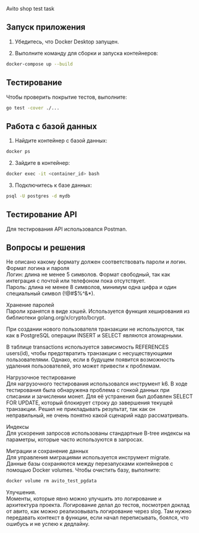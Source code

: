 Avito shop test task

## Запуск приложения
1.  Убедитесь, что Docker Desktop запущен.

2. Выполните команду для сборки и запуска контейнеров:
```bash
docker-compose up --build
```
## Тестирование
Чтобы проверить покрытие тестов, выполните:
```bash
go test -cover ./...
```
## Работа с базой данных
1. Найдите контейнер с базой данных:
```bash
docker ps
```
2. Зайдите в контейнер:
```bash
docker exec -it <container_id> bash
```
3. Подключитесь к базе данных:
```bash
psql -U postgres -d mydb
```
## Тестирование API
Для тестирования API использовался Postman.

## Вопросы и решения

Не описано какому формату должен соответствовать пароли и логин.  
Формат логина и пароля  
Логин: длина не менее 5 символов. Формат свободный, так как интеграция с почтой или телефоном пока отсутствует.    
Пароль: длина не менее 8 символов, минимум одна цифра и один специальный символ (!@#$%^&*).

Хранение паролей  
Пароли хранятся в виде хэшей. Используется функция хеширования из библиотеки golang.org/x/crypto/bcrypt.

При создании нового пользователя транзакции не используются, так как в PostgreSQL операции INSERT и SELECT являются атомарными.

В таблице transactions используется зависимость REFERENCES users(id), чтобы предотвратить транзакции с несуществующими пользователями. Однако, если в будущем появится возможность удаления пользователей, это может привести к проблемам.

Нагрузочное тестирование  
Для нагрузочного тестирования использовался инструмент k6. В ходе тестирования была обнаружена проблема с гонкой данных при списании и зачислении монет. Для её устранения был добавлен SELECT FOR UPDATE, который блокирует строку до завершения текущей транзакции. Решил не прикладывать результат, так как он неправильный, не очень понятно какой сценарий надо рассматривать. 

Индексы  
Для ускорения запросов использованы стандартные B-tree индексы на параметры, которые часто используются в запросах.

Миграции и сохранение данных  
Для управления миграциями используется инструмент migrate.  
Данные базы сохраняются между перезапусками контейнеров с помощью Docker volumes. Чтобы очистить базу, выполните:
```bash
docker volume rm avito_test_pgdata
```
Улучшения.  
Моменты, которые явно можно улучшить это логирование и архитектура проекта. Логирование делал до тестов, посмотрел доклад от авито, как можно реализовывать логирование через slog. Там нужно передавать контекст в функции, если начал переписывать, боялся, что ошибусь и не успею к дедлайну. 